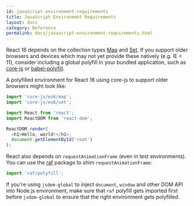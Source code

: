 ```yaml
---
id: javascript-environment-requirements
title: JavaScript Environment Requirements
layout: docs
category: Reference
permalink: docs/javascript-environment-requirements.html
---
```


React 16 depends on the collection types [Map](https://developer.mozilla.org/en-US/docs/Web/JavaScript/Reference/Global_Objects/Map) and [Set](https://developer.mozilla.org/en-US/docs/Web/JavaScript/Reference/Global_Objects/Set). If you support older browsers and devices which may not yet provide these natively (e.g. IE < 11), consider including a global polyfill in your bundled application, such as [core-js](https://github.com/zloirock/core-js) or [babel-polyfill](https://babeljs.io/docs/usage/polyfill/).

A polyfilled environment for React 16 using core-js to support older browsers might look like:

```js
import 'core-js/es6/map';
import 'core-js/es6/set';

import React from 'react';
import ReactDOM from 'react-dom';

ReactDOM.render(
  <h1>Hello, world!</h1>,
  document.getElementById('root')
);
```

React also depends on `requestAnimationFrame` (even in test environments).  
You can use the [raf](https://www.npmjs.com/package/raf) package to shim `requestAnimationFrame`:

```js
import 'raf/polyfill';
```

If you're using `jsdom-global` to inject `document`, `window` and other DOM API into Node.js environment, make sure that `raf` polyfill gets imported first before `jsdom-global` to ensure that the right environment gets polyfilled.
